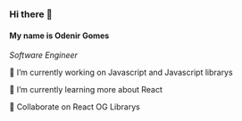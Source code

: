 <h3>Hi there 👋</h3>

<h4>My name is Odenir Gomes</h4>
<i>Software Engineer</i>


<p>🔭 I’m currently working on Javascript and Javascript librarys</p>
<p>🌱 I’m currently learning more about React</p>
<p>👯 Collaborate on React OG Librarys</p>

<!--
**odenirdev/odenirdev** is a ✨ _special_ ✨ repository because its `README.md` (this file) appears on your GitHub profile.

Here are some ideas to get you started:


- 🤔 I’m looking for help with ...
- 💬 Ask me about ...
- 📫 How to reach me: ...
- 😄 Pronouns: ...
- ⚡ Fun fact: ...
-->
